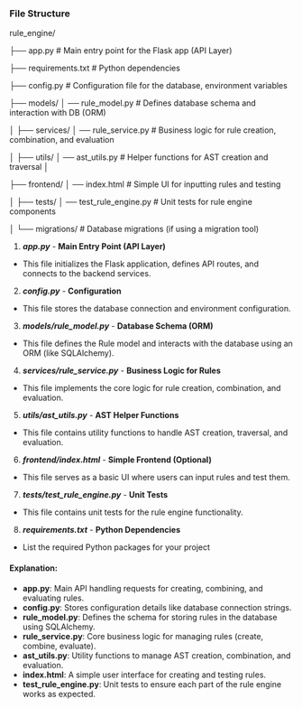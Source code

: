 ### File Structure   

rule_engine/


├── app.py                # Main entry point for the Flask app (API Layer)

├── requirements.txt       # Python dependencies

├── config.py              # Configuration file for the database, environment variables


├── models/
│   ── rule_model.py      # Defines database schema and interaction with DB (ORM)

│
├── services/
│   ── rule_service.py    # Business logic for rule creation, combination, and evaluation

│
├── utils/
│   ── ast_utils.py       # Helper functions for AST creation and traversal
│

├── frontend/
│   ── index.html         # Simple UI for inputting rules and testing

│
├── tests/
│   ── test_rule_engine.py  # Unit tests for rule engine components

│
└── migrations/            # Database migrations (if using a migration tool)

1. ***app.py*** - **Main Entry Point (API Layer)**
- This file initializes the Flask application, defines API routes, and connects to the backend services.

2. ***config.py*** - **Configuration**
- This file stores the database connection and environment configuration.

3. ***models/rule_model.py*** - **Database Schema (ORM)**
- This file defines the Rule model and interacts with the database using an ORM (like SQLAlchemy).

4. ***services/rule_service.py*** - **Business Logic for Rules**
- This file implements the core logic for rule creation, combination, and evaluation.

5. ***utils/ast_utils.py*** - **AST Helper Functions**
- This file contains utility functions to handle AST creation, traversal, and evaluation.

6. ***frontend/index.html*** - **Simple Frontend (Optional)**
- This file serves as a basic UI where users can input rules and test them.

7. ***tests/test_rule_engine.py*** - **Unit Tests**
- This file contains unit tests for the rule engine functionality.

8. ***requirements.txt*** - **Python Dependencies**
- List the required Python packages for your project

#### Explanation:
- **app.py**: Main API handling requests for creating, combining, and evaluating rules.
- **config.py**: Stores configuration details like database connection strings.
- **rule_model.py**: Defines the schema for storing rules in the database using SQLAlchemy.
- **rule_service.py**: Core business logic for managing rules (create, combine, evaluate).
- **ast_utils.py**: Utility functions to manage AST creation, combination, and evaluation.
- **index.html**: A simple user interface for creating and testing rules.
- **test_rule_engine.py**: Unit tests to ensure each part of the rule engine works as expected.
